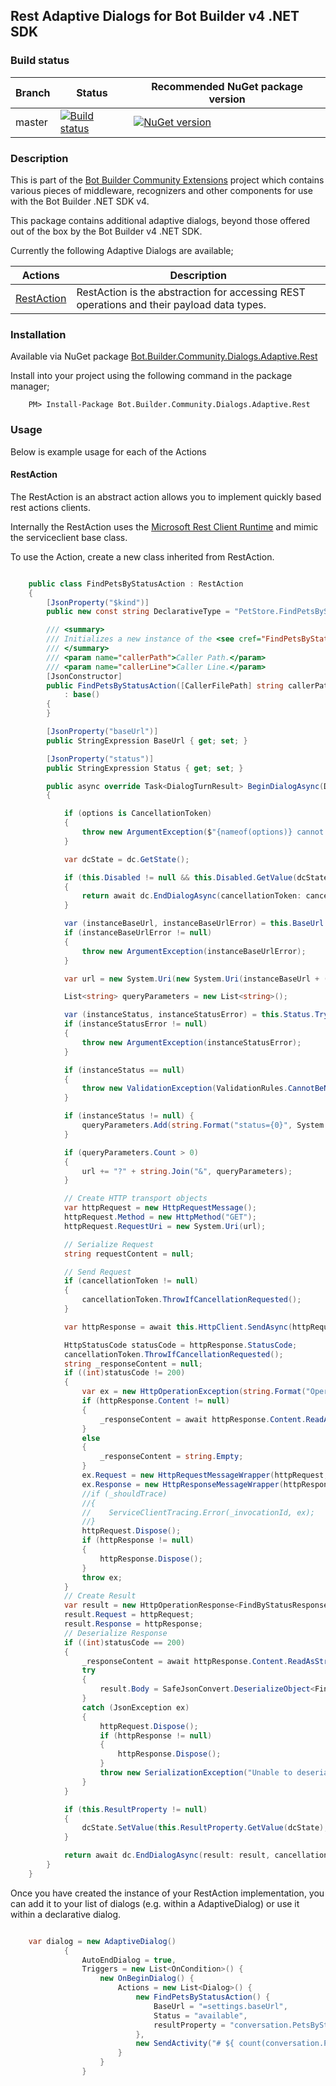 ## Rest Adaptive Dialogs for Bot Builder v4 .NET SDK

### Build status
| Branch | Status | Recommended NuGet package version |
| ------ | ------ | ------ |
| master | [![Build status](https://ci.appveyor.com/api/projects/status/b9123gl3kih8x9cb?svg=true)](https://ci.appveyor.com/project/garypretty/botbuilder-community) | [![NuGet version](https://img.shields.io/badge/NuGet-1.0.39-blue.svg)](https://www.nuget.org/packages/Bot.Builder.Community.Dialogs.Adaptive.Rest/) |

### Description
This is part of the [Bot Builder Community Extensions](https://github.com/garypretty/botbuilder-community) project which contains various pieces of middleware, recognizers and other components for use with the Bot Builder .NET SDK v4.

This package contains additional adaptive dialogs, beyond those offered out of the box by the Bot Builder v4 .NET SDK.

Currently the following Adaptive Dialogs are available;

| Actions | Description |
| ------ | ------ |
| [RestAction](#RestAction) | RestAction is the abstraction for accessing REST operations and their payload data types. |

### Installation

Available via NuGet package [Bot.Builder.Community.Dialogs.Adaptive.Rest](https://www.nuget.org/packages/Bot.Builder.Community.Dialogs.Adaptive.Rest/)

Install into your project using the following command in the package manager;
```
    PM> Install-Package Bot.Builder.Community.Dialogs.Adaptive.Rest
```

### Usage

Below is example usage for each of the Actions 

#### RestAction

The RestAction is an abstract action allows you to implement quickly based rest actions clients.


Internally the RestAction uses the [Microsoft Rest Client Runtime](https://github.com/stankovski/AutoRest/tree/master/ClientRuntimes/CSharp/Microsoft.Rest.ClientRuntime) and mimic the serviceclient base class.

To use the Action, create a new class inherited from RestAction.

```cs

	public class FindPetsByStatusAction : RestAction
	{
		[JsonProperty("$kind")]
        public new const string DeclarativeType = "PetStore.FindPetsByStatusAction";

		/// <summary>
        /// Initializes a new instance of the <see cref="FindPetsByStatusAction"/> class.
        /// </summary>
        /// <param name="callerPath">Caller Path.</param>
        /// <param name="callerLine">Caller Line.</param>
        [JsonConstructor]
        public FindPetsByStatusAction([CallerFilePath] string callerPath = "", [CallerLineNumber] int callerLine = 0)
            : base()
        {
        }

        [JsonProperty("baseUrl")]
        public StringExpression BaseUrl { get; set; }

        [JsonProperty("status")]
        public StringExpression Status { get; set; }

        public async override Task<DialogTurnResult> BeginDialogAsync(DialogContext dc, object options = null, CancellationToken cancellationToken = default)
        {

            if (options is CancellationToken)
            {
                throw new ArgumentException($"{nameof(options)} cannot be a cancellation token");
            }

            var dcState = dc.GetState();

            if (this.Disabled != null && this.Disabled.GetValue(dcState) == true)
            {
                return await dc.EndDialogAsync(cancellationToken: cancellationToken).ConfigureAwait(false);
            }

            var (instanceBaseUrl, instanceBaseUrlError) = this.BaseUrl.TryGetValue(dcState);
            if (instanceBaseUrlError != null)
            {
                throw new ArgumentException(instanceBaseUrlError);
            }

            var url = new System.Uri(new System.Uri(instanceBaseUrl + (instanceBaseUrl.EndsWith("/") ? "" : "/")), "pet").ToString();

            List<string> queryParameters = new List<string>();

            var (instanceStatus, instanceStatusError) = this.Status.TryGetValue(dcState);
            if (instanceStatusError != null)
            {
                throw new ArgumentException(instanceStatusError);
            }

            if (instanceStatus == null)
            {
                throw new ValidationException(ValidationRules.CannotBeNull, "Status");
            }

            if (instanceStatus != null) {
                queryParameters.Add(string.Format("status={0}", System.Uri.EscapeDataString(instanceStatus)));
            }

            if (queryParameters.Count > 0)
            {
                url += "?" + string.Join("&", queryParameters);
            }

            // Create HTTP transport objects
            var httpRequest = new HttpRequestMessage();
            httpRequest.Method = new HttpMethod("GET");
            httpRequest.RequestUri = new System.Uri(url);

            // Serialize Request
            string requestContent = null;

            // Send Request
            if (cancellationToken != null)
            {
                cancellationToken.ThrowIfCancellationRequested();
            }

            var httpResponse = await this.HttpClient.SendAsync(httpRequest, cancellationToken).ConfigureAwait(false);

            HttpStatusCode statusCode = httpResponse.StatusCode;
            cancellationToken.ThrowIfCancellationRequested();
            string _responseContent = null;
            if ((int)statusCode != 200)
            {
                var ex = new HttpOperationException(string.Format("Operation returned an invalid status code '{0}'", statusCode));
                if (httpResponse.Content != null)
                {
                    _responseContent = await httpResponse.Content.ReadAsStringAsync().ConfigureAwait(false);
                }
                else
                {
                    _responseContent = string.Empty;
                }
                ex.Request = new HttpRequestMessageWrapper(httpRequest, requestContent);
                ex.Response = new HttpResponseMessageWrapper(httpResponse, _responseContent);
                //if (_shouldTrace)
                //{
                //    ServiceClientTracing.Error(_invocationId, ex);
                //}
                httpRequest.Dispose();
                if (httpResponse != null)
                {
                    httpResponse.Dispose();
                }
                throw ex;
            }
            // Create Result
            var result = new HttpOperationResponse<FindByStatusResponse>();
            result.Request = httpRequest;
            result.Response = httpResponse;
            // Deserialize Response
            if ((int)statusCode == 200)
            {
                _responseContent = await httpResponse.Content.ReadAsStringAsync().ConfigureAwait(false);
                try
                {
                    result.Body = SafeJsonConvert.DeserializeObject<FindByStatusResponse>(_responseContent);
                }
                catch (JsonException ex)
                {
                    httpRequest.Dispose();
                    if (httpResponse != null)
                    {
                        httpResponse.Dispose();
                    }
                    throw new SerializationException("Unable to deserialize the response.", _responseContent, ex);
                }
            }

            if (this.ResultProperty != null)
            {
                dcState.SetValue(this.ResultProperty.GetValue(dcState), result.Body);
            }

            return await dc.EndDialogAsync(result: result, cancellationToken: cancellationToken);
		}
	}

```

Once you have created the instance of your RestAction implementation, you can add it to your list of dialogs (e.g. within a AdaptiveDialog) or use it within a declarative dialog.

```cs

	var dialog = new AdaptiveDialog()
            {
                AutoEndDialog = true,
                Triggers = new List<OnCondition>() {
                    new OnBeginDialog() {
                        Actions = new List<Dialog>() {
                            new FindPetsByStatusAction() {
                                BaseUrl = "=settings.baseUrl",
                                Status = "available",
                                resultProperty = "conversation.PetsByStatus",
                            },
                            new SendActivity("# ${ count(conversation.PetsByStatus) } are avalaible",
                        }
                    }
                }

```
